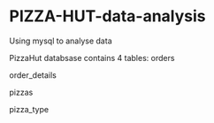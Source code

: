 # PIZZA-HUT-data-analysis
Using mysql to analyse data

PizzaHut databsase contains 4 tables:
orders

order_details

pizzas

pizza_type
